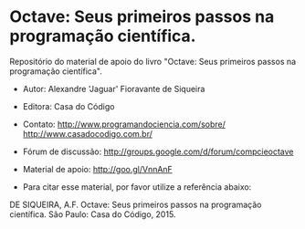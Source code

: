 # Octave: Seus primeiros passos na programação científica.

Repositório do material de apoio do livro "Octave: Seus primeiros
passos na programação científica".

* Autor: Alexandre 'Jaguar' Fioravante de Siqueira
* Editora: Casa do Código
* Contato: http://www.programandociencia.com/sobre/
http://www.casadocodigo.com.br/
* Fórum de discussão: http://groups.google.com/d/forum/compcieoctave
* Material de apoio: http://goo.gl/VnnAnF

* Para citar esse material, por favor utilize a referência abaixo:

DE SIQUEIRA, A.F. Octave: Seus primeiros passos na programação
científica. São Paulo: Casa do Código, 2015.
